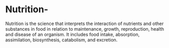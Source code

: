 # Nutrition-
Nutrition is the science that interprets the interaction of nutrients and other substances in food in relation to maintenance, growth, reproduction, health and disease of an organism. It includes food intake, absorption, assimilation, biosynthesis, catabolism, and excretion.
